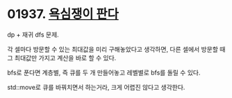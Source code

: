 # 01937. [욕심쟁이 판다](./01937.cpp)

dp + 재귀 dfs 문제.

각 셀마다 방문할 수 있는 최대값을 미리 구해놓았다고 생각하면, 다른 셀에서 방문할 때 그 최대값만 가지고 계산을 바로 할 수 있다.

bfs로 푼다면 계층별, 즉 큐를 두 개 만들어놓고 레벨별로 bfs를 돌릴 수 있다.

std::move로 큐를 바꿔치면서 하는거라, 크게 어렵진 않다고 생각한다.
